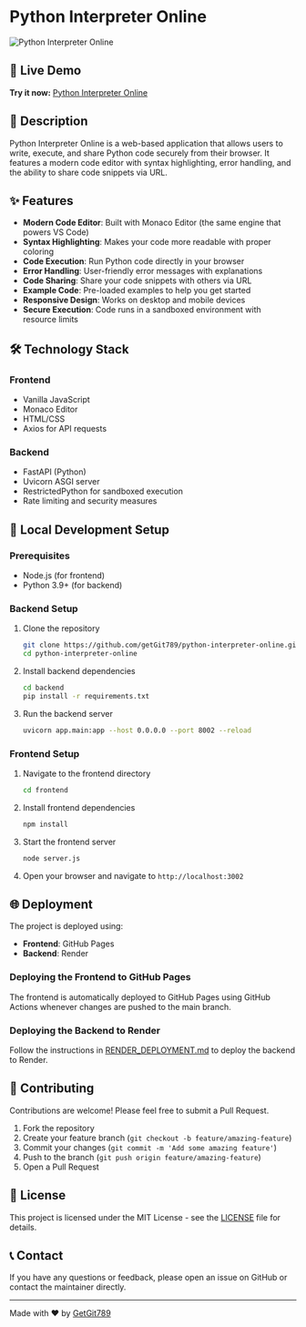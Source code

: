# Python Interpreter Online

![Python Interpreter Online](https://raw.githubusercontent.com/getGit789/python-interpreter-online/main/frontend/public/screenshot.png)

## 🚀 Live Demo

**Try it now:** [Python Interpreter Online](https://getgit789.github.io/python-interpreter-online/)

## 📝 Description

Python Interpreter Online is a web-based application that allows users to write, execute, and share Python code securely from their browser. It features a modern code editor with syntax highlighting, error handling, and the ability to share code snippets via URL.

## ✨ Features

- **Modern Code Editor**: Built with Monaco Editor (the same engine that powers VS Code)
- **Syntax Highlighting**: Makes your code more readable with proper coloring
- **Code Execution**: Run Python code directly in your browser
- **Error Handling**: User-friendly error messages with explanations
- **Code Sharing**: Share your code snippets with others via URL
- **Example Code**: Pre-loaded examples to help you get started
- **Responsive Design**: Works on desktop and mobile devices
- **Secure Execution**: Code runs in a sandboxed environment with resource limits

## 🛠️ Technology Stack

### Frontend
- Vanilla JavaScript
- Monaco Editor
- HTML/CSS
- Axios for API requests

### Backend
- FastAPI (Python)
- Uvicorn ASGI server
- RestrictedPython for sandboxed execution
- Rate limiting and security measures

## 🔧 Local Development Setup

### Prerequisites
- Node.js (for frontend)
- Python 3.9+ (for backend)

### Backend Setup
1. Clone the repository
   ```bash
   git clone https://github.com/getGit789/python-interpreter-online.git
   cd python-interpreter-online
   ```

2. Install backend dependencies
   ```bash
   cd backend
   pip install -r requirements.txt
   ```

3. Run the backend server
   ```bash
   uvicorn app.main:app --host 0.0.0.0 --port 8002 --reload
   ```

### Frontend Setup
1. Navigate to the frontend directory
   ```bash
   cd frontend
   ```

2. Install frontend dependencies
   ```bash
   npm install
   ```

3. Start the frontend server
   ```bash
   node server.js
   ```

4. Open your browser and navigate to `http://localhost:3002`

## 🌐 Deployment

The project is deployed using:
- **Frontend**: GitHub Pages
- **Backend**: Render

### Deploying the Frontend to GitHub Pages

The frontend is automatically deployed to GitHub Pages using GitHub Actions whenever changes are pushed to the main branch.

### Deploying the Backend to Render

Follow the instructions in [RENDER_DEPLOYMENT.md](RENDER_DEPLOYMENT.md) to deploy the backend to Render.

## 🤝 Contributing

Contributions are welcome! Please feel free to submit a Pull Request.

1. Fork the repository
2. Create your feature branch (`git checkout -b feature/amazing-feature`)
3. Commit your changes (`git commit -m 'Add some amazing feature'`)
4. Push to the branch (`git push origin feature/amazing-feature`)
5. Open a Pull Request

## 📜 License

This project is licensed under the MIT License - see the [LICENSE](LICENSE) file for details.

## 📞 Contact

If you have any questions or feedback, please open an issue on GitHub or contact the maintainer directly.

---

Made with ❤️ by [GetGit789](https://github.com/getGit789)
